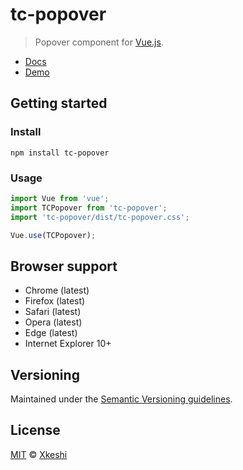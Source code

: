 # tc-popover

> Popover component for [Vue.js](https://vuejs.org/).

- [Docs](docs/index.md)
- [Demo](https://xkeshi.github.io/eks/#/components/popover)

## Getting started

### Install

```shell
npm install tc-popover
```

### Usage

```js
import Vue from 'vue';
import TCPopover from 'tc-popover';
import 'tc-popover/dist/tc-popover.css';

Vue.use(TCPopover);
```

## Browser support

- Chrome (latest)
- Firefox (latest)
- Safari (latest)
- Opera (latest)
- Edge (latest)
- Internet Explorer 10+

## Versioning

Maintained under the [Semantic Versioning guidelines](http://semver.org).

## License

[MIT](http://opensource.org/licenses/MIT) © [Xkeshi](http://xkeshi.com)
